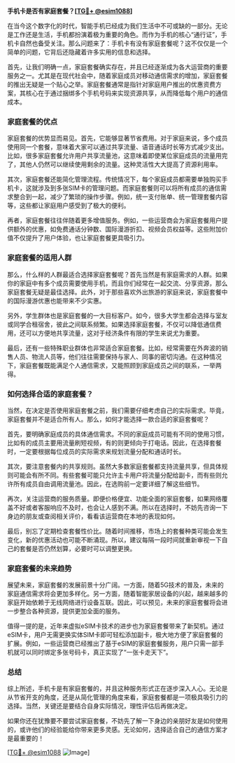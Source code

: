 **手机卡是否有家庭套餐？[[TG💪+ @esim1088](https://t.me/s/esim1088)]**

在当今这个数字化的时代，智能手机已经成为我们生活中不可或缺的一部分。无论是工作还是生活，手机都扮演着极为重要的角色。而作为手机的核心“通行证”，手机卡自然也备受关注。那么问题来了：手机卡有没有家庭套餐呢？这不仅仅是一个简单的问题，它背后还隐藏着许多实用的信息和选择。

首先，让我们明确一点，家庭套餐确实存在，并且已经逐渐成为各大运营商的重要服务之一。尤其是在现代社会中，随着家庭成员对移动通信需求的增加，家庭套餐的推出无疑是一个贴心之举。家庭套餐通常是指针对家庭用户推出的优惠资费方案，其核心在于通过捆绑多个手机号码来实现资源共享，从而降低每个用户的通信成本。

### 家庭套餐的优点

家庭套餐的优势显而易见。首先，它能够显著节省费用。对于家庭来说，多个成员使用同一个套餐，意味着大家可以通过共享流量、语音通话时长等方式减少支出。比如，很多家庭套餐允许用户共享流量池，这意味着即使某位家庭成员的流量用完了，其他人仍然可以继续使用剩余的流量。这种灵活性大大提高了资源利用率。

其次，家庭套餐还能简化管理流程。传统情况下，每个家庭成员都需要单独购买手机卡，这就涉及到多张SIM卡的管理问题。而家庭套餐则可以将所有成员的通信需求整合到一起，减少了繁琐的操作步骤。例如，统一支付账单、统一管理套餐内容等，这些都让家庭用户感受到了极大的便利。

再者，家庭套餐往往伴随着更多增值服务。例如，一些运营商会为家庭套餐用户提供额外的优惠，如免费通话分钟数、国际漫游折扣、视频会员权益等。这些附加价值不仅提升了用户体验，也让家庭套餐更具吸引力。

### 家庭套餐的适用人群

那么，什么样的人群最适合选择家庭套餐呢？首先当然是有家庭需求的人群。如果你的家庭中有多个成员需要使用手机，而且你们经常在一起交流、分享资源，那么家庭套餐无疑是最佳选择。此外，对于那些喜欢外出旅游的家庭来说，家庭套餐中的国际漫游优惠也能带来不少实惠。

另外，学生群体也是家庭套餐的一大目标客户。如今，很多大学生都会选择与室友或同学合租宿舍，彼此之间联系频繁。如果选择家庭套餐，不仅可以降低通信费用，还可以方便地共享流量，这对于经济条件有限的学生来说尤为重要。

最后，还有一些特殊职业群体也非常适合家庭套餐。比如，经常需要在外奔波的销售人员、物流人员等，他们往往需要保持与家人、同事的密切沟通。在这种情况下，家庭套餐既能满足个人通信需求，又能照顾到家庭成员之间的联系，一举两得。

### 如何选择合适的家庭套餐？

当然，在决定是否使用家庭套餐之前，我们需要仔细考虑自己的实际需求。毕竟，家庭套餐并不是适合所有人。那么，如何才能选择一款合适的家庭套餐呢？

首先，要明确家庭成员的具体通信需求。不同的家庭成员可能有不同的使用习惯，比如有的成员主要用流量刷短视频，有的则更倾向于打电话。因此，在选择套餐时，一定要根据每位成员的实际需求来规划流量分配和通话时长。

其次，要注意套餐内的共享规则。虽然大多数家庭套餐都支持流量共享，但具体规则可能会有所不同。有些套餐可能只允许主卡用户将流量分配给副卡，而有些则允许所有成员自由调用流量池。因此，在选购前一定要详细了解这些细节。

再次，关注运营商的服务质量。即便价格便宜、功能全面的家庭套餐，如果网络覆盖不好或者客服响应不及时，也会让人感到不满。所以在选择时，不妨先咨询一下身边的朋友或查阅相关评价，看看该运营商在本地的表现如何。

最后，别忘了定期检查套餐性价比。随着时间推移，市场上的套餐种类可能会发生变化，新的优惠活动也可能不断涌现。所以，建议每隔一段时间就重新审视一下自己的套餐是否仍然划算，必要时可以调整更换。

### 家庭套餐的未来趋势

展望未来，家庭套餐的发展前景十分广阔。一方面，随着5G技术的普及，未来的家庭通信需求将会更加多样化。另一方面，随着智能家居设备的兴起，越来越多的家庭开始依赖于无线网络进行设备互联。因此，可以预见，未来的家庭套餐将会进一步整合各种资源，提供更加全面的服务。

值得一提的是，近年来虚拟eSIM卡技术的进步也为家庭套餐带来了新契机。通过eSIM卡，用户无需更换实体SIM卡即可轻松添加副卡，极大地方便了家庭套餐的扩展。例如，一些运营商已经推出了基于eSIM的家庭套餐服务，用户只需一部手机就可以同时绑定多张号码卡，真正实现了“一张卡走天下”。

### 总结

综上所述，手机卡是有家庭套餐的，并且这种服务形式正在逐步深入人心。无论是从节省开支的角度，还是从简化管理的角度来看，家庭套餐都是一项极具吸引力的选择。当然，关键还是要结合自身实际情况，理性评估后再做决定。

如果你还在犹豫要不要尝试家庭套餐，不妨先了解一下身边的亲朋好友是如何使用的，或许他们的经验能给你带来更多灵感。无论如何，选择适合自己的通信方案才是最重要的！

[[TG💪+ @esim1088](https://t.me/s/esim1088) ![Image](https://i.postimg.cc/4NQfJmqS/Snipaste-2025-05-13-00-14-12.png)]